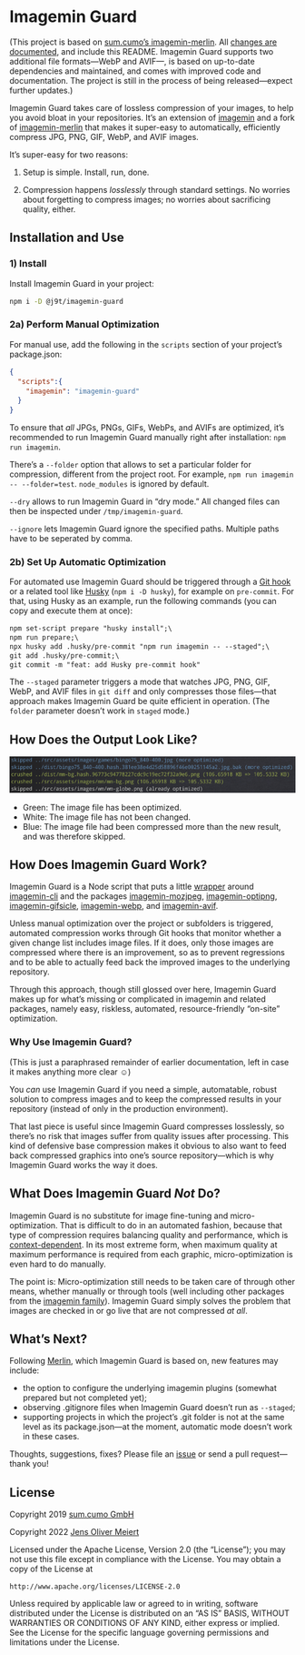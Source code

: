 # Imagemin Guard

(This project is based on [sum.cumo’s imagemin-merlin](https://github.com/sumcumo/imagemin-merlin). All [changes are documented](https://github.com/sumcumo/imagemin-merlin/compare/master...j9t:master), and include this README. Imagemin Guard supports two additional file formats—WebP and AVIF—, is based on up-to-date dependencies and maintained, and comes with improved code and documentation. The project is still in the process of being released—expect further updates.)

Imagemin Guard takes care of lossless compression of your images, to help you avoid bloat in your repositories. It’s an extension of [imagemin](https://www.npmjs.com/package/imagemin) and a fork of [imagemin-merlin](https://github.com/sumcumo/imagemin-merlin) that makes it super-easy to automatically, efficiently compress JPG, PNG, GIF, WebP, and AVIF images.

It’s super-easy for two reasons:

1. Setup is simple. Install, run, done.

2. Compression happens _losslessly_ through standard settings. No worries about forgetting to compress images; no worries about sacrificing quality, either.

## Installation and Use

### 1) Install

Install Imagemin Guard in your project:

```bash
npm i -D @j9t/imagemin-guard
```

### 2a) Perform Manual Optimization

For manual use, add the following in the `scripts` section of your project’s package.json:

```json
{
  "scripts":{
    "imagemin": "imagemin-guard"
  }
}
```

To ensure that _all_ JPGs, PNGs, GIFs, WebPs, and AVIFs are optimized, it’s recommended to run Imagemin Guard manually right after installation: `npm run imagemin`.

There’s a `--folder` option that allows to set a particular folder for compression, different from the project root. For example, `npm run imagemin -- --folder=test`. `node_modules` is ignored by default.

`--dry` allows to run Imagemin Guard in “dry mode.” All changed files can then be inspected under `/tmp/imagemin-guard`.

`--ignore` lets Imagemin Guard ignore the specified paths. Multiple paths have to be seperated by comma.

### 2b) Set Up Automatic Optimization

For automated use Imagemin Guard should be triggered through a [Git hook](https://git-scm.com/book/en/v2/Customizing-Git-Git-Hooks) or a related tool like [Husky](https://github.com/typicode/husky) (`npm i -D husky`), for example on `pre-commit`. For that, using Husky as an example, run the following commands (you can copy and execute them at once):

```console
npm set-script prepare "husky install";\
npm run prepare;\
npx husky add .husky/pre-commit "npm run imagemin -- --staged";\
git add .husky/pre-commit;\
git commit -m "feat: add Husky pre-commit hook"
```

The `--staged` parameter triggers a mode that watches JPG, PNG, GIF, WebP, and AVIF files in `git diff` and only compresses those files—that approach makes Imagemin Guard be quite efficient in operation. (The `folder` parameter doesn’t work in `staged` mode.)

## How Does the Output Look Like?

![Screenshot of Imagemin Guard’s predecessor, Merlin, in operation.](docs/media/output.png)

* Green: The image file has been optimized.
* White: The image file has not been changed.
* Blue: The image file had been compressed more than the new result, and was therefore skipped.

## How Does Imagemin Guard Work?

Imagemin Guard is a Node script that puts a little [wrapper](bin/imagemin-guard.js) around [imagemin-cli](https://www.npmjs.com/package/imagemin-cli) and the packages [imagemin-mozjpeg](https://www.npmjs.com/package/imagemin-mozjpeg), [imagemin-optipng](https://www.npmjs.com/package/imagemin-optipng), [imagemin-gifsicle](https://www.npmjs.com/package/imagemin-gifsicle), [imagemin-webp](https://www.npmjs.com/package/imagemin-webp), and [imagemin-avif](https://www.npmjs.com/package/imagemin-avif).

Unless manual optimization over the project or subfolders is triggered, automated compression works through Git hooks that monitor whether a given change list includes image files. If it does, only those images are compressed where there is an improvement, so as to prevent regressions and to be able to actually feed back the improved images to the underlying repository.

Through this approach, though still glossed over here, Imagemin Guard makes up for what’s missing or complicated in imagemin and related packages, namely easy, riskless, automated, resource-friendly “on-site” optimization.

### Why Use Imagemin Guard?

(This is just a paraphrased remainder of earlier documentation, left in case it makes anything more clear ☺️)

You _can_ use Imagemin Guard if you need a simple, automatable, robust solution to compress images and to keep the compressed results in your repository (instead of only in the production environment).

That last piece is useful since Imagemin Guard compresses losslessly, so there’s no risk that images suffer from quality issues after processing. This kind of defensive base compression makes it obvious to also want to feed back compressed graphics into one’s source repository—which is why Imagemin Guard works the way it does.

## What Does Imagemin Guard _Not_ Do?

Imagemin Guard is no substitute for image fine-tuning and micro-optimization. That is difficult to do in an automated fashion, because that type of compression requires balancing quality and performance, which is [context-dependent](https://meiert.com/en/blog/understanding-image-compression/). In its most extreme form, when maximum quality at maximum performance is required from each graphic, micro-optimization is even hard to do manually.

The point is: Micro-optimization still needs to be taken care of through other means, whether manually or through tools (well including other packages from the [imagemin family](https://github.com/imagemin)). Imagemin Guard simply solves the problem that images are checked in or go live that are not compressed _at all_.

## What’s Next?

Following [Merlin](https://github.com/sumcumo/imagemin-merlin), which Imagemin Guard is based on, new features may include:

* the option to configure the underlying imagemin plugins (somewhat prepared but not completed yet);
* observing .gitignore files when Imagemin Guard doesn’t run as `--staged`;
* supporting projects in which the project’s .git folder is not at the same level as its package.json—at the moment, automatic mode doesn’t work in these cases.

Thoughts, suggestions, fixes? Please file an [issue](https://github.com/j9t/imagemin-guard/issues/new) or send a pull request—thank you!

## License

Copyright 2019 [sum.cumo GmbH](https://www.sumcumo.com/)

Copyright 2022 [Jens Oliver Meiert](https://meiert.com/en/)

Licensed under the Apache License, Version 2.0 (the “License”); you may not use this file except in compliance with the License. You may obtain a copy of the License at

    http://www.apache.org/licenses/LICENSE-2.0

Unless required by applicable law or agreed to in writing, software distributed under the License is distributed on an “AS IS” BASIS, WITHOUT WARRANTIES OR CONDITIONS OF ANY KIND, either express or implied. See the License for the specific language governing permissions and limitations under the License.
